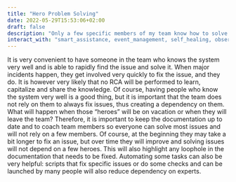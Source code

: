 ```yaml
---
title: "Hero Problem Solving"
date: 2022-05-29T15:53:06+02:00
draft: false
description: "Only a few specific members of my team know how to solve the issues my systems face"
interact_with: "smart_assistance, event_management, self_healing, observability, chaos_engineering, up_to_date_inventory, continuous_knowledge"
---
```


It is very convenient to have someone in the team who knows the system very well and is able to rapidly find the issue and solve it. When major incidents happen, they get involved very quickly to fix the issue, and they do. It is however very likely that no RCA will be performed to learn, capitalize and share the knowledge. 
Of course, having people who know the system very well is a good thing, but it is important that the team does not rely on them to always fix issues, thus creating a dependency on them. 
What will happen when those “heroes” will be on vacation or when they will leave the team? 
Therefore, it is important to keep the documentation up to date and to coach team members so everyone can solve most issues and will not rely on a few members. Of course, at the beginning they may take a bit longer to fix an issue, but over time they will improve and solving issues will not depend on a few heroes. This will also highlight any loophole in the documentation that needs to be fixed. 
Automating some tasks can also be very helpful: scripts that fix specific issues or do some checks and can be launched by many people will also reduce dependency on experts. 

